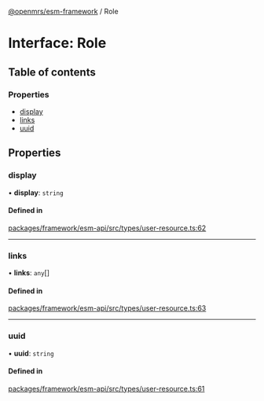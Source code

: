 [@openmrs/esm-framework](../API.md) / Role

# Interface: Role

## Table of contents

### Properties

- [display](Role.md#display)
- [links](Role.md#links)
- [uuid](Role.md#uuid)

## Properties

### display

• **display**: `string`

#### Defined in

[packages/framework/esm-api/src/types/user-resource.ts:62](https://github.com/openmrs/openmrs-esm-core/blob/main/packages/framework/esm-api/src/types/user-resource.ts#L62)

___

### links

• **links**: `any`[]

#### Defined in

[packages/framework/esm-api/src/types/user-resource.ts:63](https://github.com/openmrs/openmrs-esm-core/blob/main/packages/framework/esm-api/src/types/user-resource.ts#L63)

___

### uuid

• **uuid**: `string`

#### Defined in

[packages/framework/esm-api/src/types/user-resource.ts:61](https://github.com/openmrs/openmrs-esm-core/blob/main/packages/framework/esm-api/src/types/user-resource.ts#L61)
